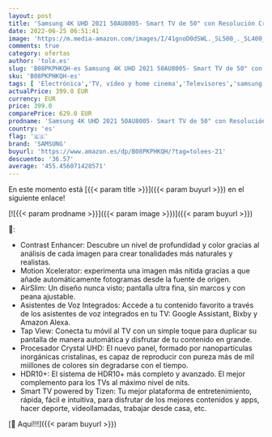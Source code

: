 ```yaml
---
layout: post
title: 'Samsung 4K UHD 2021 50AU8005- Smart TV de 50" con Resolución Crystal UHD  Procesador Crystal UHD  HDR10+  Motion Xcelerator  Contrast Enhancer y Alexa Integrada  Color Negro'
date: 2022-06-25 06:51:41
image: 'https://m.media-amazon.com/images/I/41gnoD0dSWL._SL500_._SL400_.jpg'
comments: true
category: ofertas
author: 'tole.es'
slug: 'B08PKPHKQH-es Samsung 4K UHD 2021 50AU8005- Smart TV de 50" con...'
sku: 'B08PKPHKQH-es'
tags: [ 'Electrónica','TV, vídeo y home cinema','Televisores','samsung','smart','tv','🇪🇸', ]
actualPrice: 399.0 EUR
currency: EUR
price: 399.0
comparePrice: 629.0 EUR
prodname: 'Samsung 4K UHD 2021 50AU8005- Smart TV de 50" con Resolución Crystal UHD  Procesador Crystal UHD  HDR10+  Motion Xcelerator  Contrast Enhancer y Alexa Integrada  Color Negro'
country: 'es'
flag: '🇪🇸'
brand: 'SAMSUNG'
buyurl: 'https://www.amazon.es/dp/B08PKPHKQH/?tag=tolees-21'
descuento: '36.57'
average: '455.456071428571'
---
```


En este momento está [{{< param title >}}]({{< param buyurl >}}) en el siguiente enlace!

[![{{< param prodname >}}]({{< param image >}})]({{< param buyurl >}})

🔎:

- Contrast Enhancer: Descubre un nivel de profundidad y color gracias al análisis de cada imagen para crear tonalidades más naturales y realistas.
- Motion Xcelerator: experimenta una imagen más nítida gracias a que añade automáticamente fotogramas desde la fuente de origen.
- AirSlim: Un diseño nunca visto; pantalla ultra fina, sin marcos y con peana ajustable.
- Asistentes de Voz Integrados: Accede a tu contenido favorito a través de los asistentes de voz integrados en tu TV: Google Assistant, Bixby y Amazon Alexa.
- Tap View: Conecta tu móvil al TV con un simple toque para duplicar su pantalla de manera automática y disfrutar de tu contenido en grande.
- Procesador Crystal UHD: El nuevo panel, formado por nanopartículas inorgánicas cristalinas, es capaz de reproducir con pureza más de mil miillones de colores sin degradarse con el tiempo.
- HDR10+: El sistema de HDR10+ más completo y avanzado. El mejor complemento para los TVs al máximo nivel de nits.
- Smart TV powered by Tizen: Tu mejor plataforma de entretenimiento, rápida, fácil e intuitiva, para disfrutar de los mejores contenidos y apps, hacer deporte, videollamadas, trabajar desde casa, etc.

[🛒 Aquí!!!]({{< param buyurl >}})

